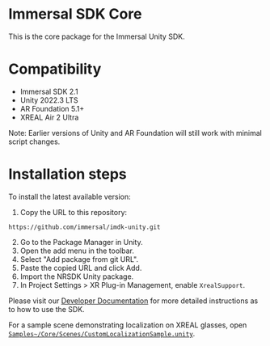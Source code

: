 # Immersal SDK Core 
This is the core package for the Immersal Unity SDK.

# Compatibility

- Immersal SDK 2.1
- Unity 2022.3 LTS
- AR Foundation 5.1+
- XREAL Air 2 Ultra

Note: Earlier versions of Unity and AR Foundation will still work with minimal script changes.

# Installation steps

To install the latest available version:
1. Copy the URL to this repository:
```
https://github.com/immersal/imdk-unity.git
```
2. Go to the Package Manager in Unity.
3. Open the add menu in the toolbar.
4. Select "Add package from git URL".
5. Paste the copied URL and click Add.
6. Import the NRSDK Unity package.
7. In Project Settings > XR Plug-in Management, enable `XrealSupport`.

Please visit our [Developer Documentation](https://developers.immersal.com/docs/ "SDK Documentation") for more detailed instructions as to how to use the SDK.

For a sample scene demonstrating localization on XREAL glasses, open [`Samples~/Core/Scenes/CustomLocalizationSample.unity`](Samples~/Core/Scenes/CustomLocalizationSample.unity).
